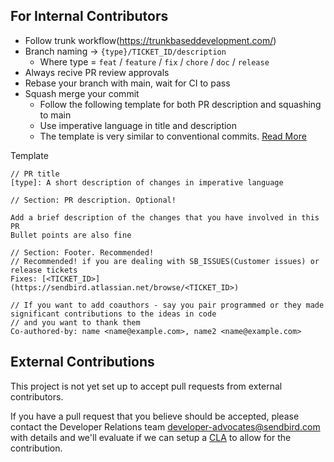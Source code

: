 ## For Internal Contributors

* Follow trunk workflow(https://trunkbaseddevelopment.com/)
* Branch naming -> `{type}/TICKET_ID/description`
  * Where type = `feat` / `feature` / `fix` / `chore` / `doc` / `release`
* Always recive PR review approvals
* Rebase your branch with main, wait for CI to pass
* Squash merge your commit
  * Follow the following template for both PR description and squashing to main
  * Use imperative language in title and description
  * The template is very similar to conventional commits. [Read More](https://www.conventionalcommits.org/en/v1.0.0/)

Template
```
// PR title
[type]: A short description of changes in imperative language

// Section: PR description. Optional!

Add a brief description of the changes that you have involved in this PR
Bullet points are also fine

// Section: Footer. Recommended!
// Recommended! if you are dealing with SB_ISSUES(Customer issues) or release tickets
Fixes: [<TICKET_ID>](https://sendbird.atlassian.net/browse/<TICKET_ID>)

// If you want to add coauthors - say you pair programmed or they made significant contributions to the ideas in code
// and you want to thank them
Co-authored-by: name <name@example.com>, name2 <name@example.com>
```

## External Contributions

This project is not yet set up to accept pull requests from external contributors.

If you have a pull request that you believe should be accepted, please contact
the Developer Relations team <developer-advocates@sendbird.com> with details
and we'll evaluate if we can setup a [CLA](https://en.wikipedia.org/wiki/Contributor_License_Agreement) to allow for the contribution.
